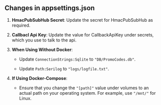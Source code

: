 ## Changes in appsettings.json

1. **HmacPubSubHub Secret**: Update the secret for HmacPubSubHub as required.

2. **Callbacl Api Key**: Update the value for CallbackApiKey under secrets, which you use to talk to the api. 

3. **When Using Without Docker**:

   - Update `ConnectionStrings:Sqlite` to `"DB/PromoCodes.db"`.

   - Update `Path:Serilog` to `"logs/logfile.txt"`.

4. **If Using Docker-Compose**:

   - Ensure that you change the `"[path]"` value under volumes to an actual path on your operating system. For example, use `"/mnt/"` for Linux.
